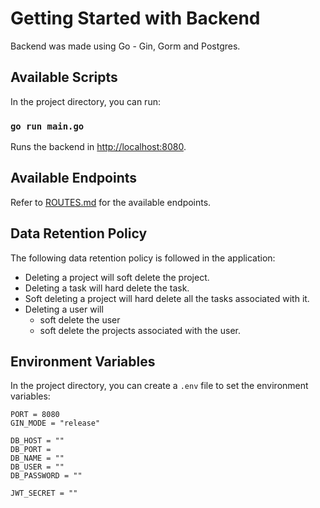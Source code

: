 # Getting Started with Backend

Backend was made using Go - Gin, Gorm and Postgres.

## Available Scripts

In the project directory, you can run:

### `go run main.go`

Runs the backend in [http://localhost:8080](http://localhost:8080).

## Available Endpoints

Refer to [ROUTES.md](ROUTES.md) for the available endpoints.

## Data Retention Policy

The following data retention policy is followed in the application:

- Deleting a project will soft delete the project.
- Deleting a task will hard delete the task.
- Soft deleting a project will hard delete all the tasks associated with it.
- Deleting a user will
  - soft delete the user
  - soft delete the projects associated with the user.

## Environment Variables

In the project directory, you can create a `.env` file to set the environment variables:

```env
PORT = 8080
GIN_MODE = "release"

DB_HOST = ""
DB_PORT = 
DB_NAME = ""
DB_USER = ""
DB_PASSWORD = ""

JWT_SECRET = ""
```
